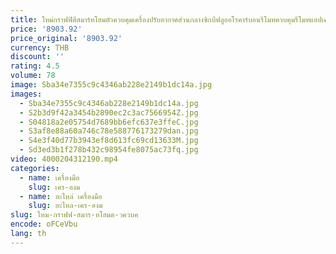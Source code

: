 ```yaml
---
title: ใหม่กราฟฟิตีสมาร์ทโฮมตัวควบคุมเครื่องปรับอากาศส่วนกลางซิกบีฟลูออโรคาร์บอนรีโมทควบคุมรีโมทแอปเคลื่อนที่
price: '8903.92'
price_original: '8903.92'
currency: THB
discount: ''
rating: 4.5
volume: 78
image: Sba34e7355c9c4346ab228e2149b1dc14a.jpg
images:
  - Sba34e7355c9c4346ab228e2149b1dc14a.jpg
  - S2b3d9f42a3454b2890ec2c3ac7566954Z.jpg
  - S04818a2e05754d7689bb6efc637e3ffeC.jpg
  - S3af8e88a60a746c78e588776173279dan.jpg
  - S4e3f40d77b3943ef8d613fc69cd13633M.jpg
  - Sd3ed3b1f278b432c98954fe8075ac73fq.jpg
video: 4000204312190.mp4
categories:
  - name: เครื่องมือ
    slug: เคร-องม
  - name: อะไหล่ เครื่องมือ
    slug: อะไหล-เคร-องม
slug: ใหม-กราฟฟ-สมาร-ทโฮมต-วควบค
encode: oFCeVbu
lang: th
---
```

  